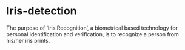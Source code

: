 # Iris-detection
The purpose of ‘Iris  Recognition’, a biometrical based technology for personal identification and  verification, is to recognize a person from his/her iris prints.
